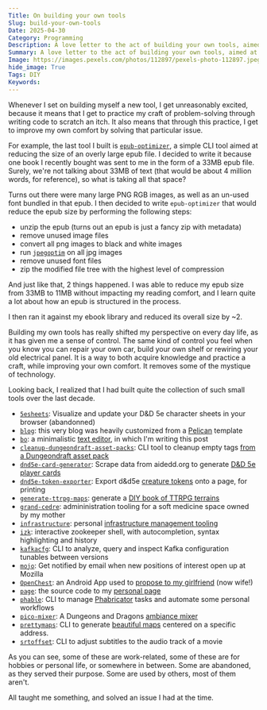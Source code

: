 ```yaml
---
Title: On building your own tools
Slug: build-your-own-tools
Date: 2025-04-30
Category: Programming
Description: A love letter to the act of building your own tools, aimed at solving your own problems.
Summary: A love letter to the act of building your own tools, aimed at solving your own problems.
Image: https://images.pexels.com/photos/112897/pexels-photo-112897.jpeg?auto=compress&cs=tinysrgb&w=1260&h=750&dpr=1
hide_image: True
Tags: DIY
Keywords:
---
```


Whenever I set on building myself a new tool, I get unreasonably excited, because it means that I get to practice my craft of problem-solving through writing code to scratch
an itch. It also means that through this practice, I get to improve my own comfort by solving that particular issue.

For example, the last tool I built is [`epub-optimizer`](https://github.com/brouberol/epub-optimizer), a simple CLI tool aimed at reducing the size of an overly large epub file.
I decided to write it because one book I recently bought was sent to me in the form of a 33MB epub file. Surely, we're not talking about 33MB of text (that would be about 4 million words, for reference),
so what is taking all that space?

Turns out there were many large PNG RGB images, as well as an un-used font bundled in that epub. I then decided to write `epub-optimizer` that would reduce the epub size by performing the following steps:

- unzip the epub (turns out an epub is just a fancy zip with metadata)
- remove unused image files
- convert all png images to black and white images
- run [`jpegoptim`](https://www.mankier.com/1/jpegoptim) on all jpg images
- remove unused font files
- zip the modified file tree with the highest level of compression

And just like that, 2 things happened. I was able to reduce my epub size from 33MB to 11MB without impacting my reading comfort, and I learn quite a lot about how an epub is structured in the process.

I then ran it against my ebook library and reduced its overall size by ~2.

Building my own tools has really shifted my perspective on every day life, as it has given me a sense of control. The same kind of control you feel when you know you can repair your own car, build your own shelf or
rewiring your old electrical panel. It is a way to both acquire knowledge and practice a craft, while improving your own comfort. It removes some of the mystique of technology.

Looking back, I realized that I had built quite the collection of such small tools over the last decade.

- [`5esheets`](https://github.com/brouberol/5esheets):  Visualize and update your D&D 5e character sheets in your browser (abandonned)
- [`blog`](https://github.com/brouberol/blog): this very blog was heavily customized from a [Pelican](https://pelican.readthedocs.org) template
- [`bo`](https://github.com/brouberol/bo): a minimalistic [text editor](https://blog.balthazar-rouberol.com/metaprocrastinating-on-writing-a-book-by-writing-a-text-editor), in which I'm writing this post
- [`cleanup-dungeondraft-asset-packs`](https://github.com/brouberol/cleanup-dungeondraft-asset-packs): CLI tool to cleanup empty tags [from a Dungeondraft asset pack](https://blog.balthazar-rouberol.com/cleaning-up-the-dungeondraft-tag-list)
- [`dnd5e-card-generator`](https://github.com/brouberol/dnd5e-card-generator): Scrape data from aidedd.org to generate [D&D 5e player cards](https://blog.balthazar-rouberol.com/my-dungeon-master-toolkit#spell-cards)
- [`dnd5e-token-exporter`](https://github.com/brouberol/dnd5e-token-exporter):  Export d&d5e [creature tokens](https://blog.balthazar-rouberol.com/my-dungeon-master-toolkit#physical-tokens) onto a page, for printing
- [`generate-ttrpg-maps`](https://blog.balthazar-rouberol.com/making-a-diy-book-of-terrains): generate a [DIY book of TTRPG terrains](https://blog.balthazar-rouberol.com/making-a-diy-book-of-terrains)
- [`grand-cedre`](https://github.com/brouberol/grand-cedre): admininistration tooling for a soft medicine space owned by my mother
- [`infrastructure`](https://github.com/brouberol/infrastructure): personal [infrastructure management tooling](https://blog.balthazar-rouberol.com/managing-my-infra-like-its-2019)
- [`izk`](https://github.com/brouberol/izk): interactive zookeeper shell, with autocompletion, syntax highlighting and history
- [`kafkacfg`](https://github.com/brouberol/kafkacfg): CLI to analyze, query and inspect Kafka configuration tunables between versions
- [`mojo`](https://github.com/brouberol/mojo): Get notified by email when new positions of interest open up at Mozilla
- [`OpenChest`](https://github.com/brouberol/OpenChest): an Android App used to [propose to my girlfriend](https://blog.balthazar-rouberol.com/my-diy-proposal) (now wife!)
- [`page`](https://github.com/brouberol/page): the source code to my [personal page](https://balthazar-rouberol.com)
- [`phable`](https://github.com/brouberol/phable): CLI to manage [Phabricator](https://phabricator.wikimedia.org/) tasks and automate some personal workflows
- [`pico-mixer`](https://github.com/brouberol/pico-mixer): A Dungeons and Dragons [ambiance mixer](https://blog.balthazar-rouberol.com/my-diy-dungeons-and-dragons-ambiance-mixer)
- [`prettymaps`](https://github.com/brouberol/prettymaps): CLI to generate [beautiful maps](https://blog.balthazar-rouberol.com/generating-pretty-maps-ready-to-be-gift-wrapped) centered on a specific address.
- [`srtoffset`](https://github.com/brouberol/srtoffset): CLI to adjust subtitles to the audio track of a movie

As you can see, some of these are work-related, some of these are for hobbies or personal life, or somewhere in between. Some are abandoned, as they served their purpose.
Some are used by others, most of them aren't.

All taught me something, and solved an issue I had at the time.

